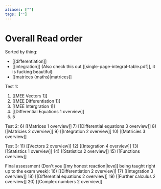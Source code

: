 ```yaml
---
aliases: [""]
tags: [""]
---
```


# Overall Read order
Sorted by thing:
- [[differentiation]]
- [[integration]] (Also check this out [[single-page-integral-table.pdf]], it is fucking beautiful)
- [[matrices (maths)|matrices]]


Test 1:
1) [[MEE Vectors 1]]
2) [[MEE Differentiation 1]]
3) [[MEE Intergration 1]]
4) [[Differential Equations 1 overview]]
5) 5

Test 2:
6) [[Matrices 1 overview]]
7) [[Differential equations 3 overview]]
8) [[Matricies 2 overview]]
9) [[Integration 2 overview]]
10) [[Matricies 3 overview]]

Test 3:
11) [[Vectors 2 overview]]
12) [[Integration 4 overview]]
13) [[Statistics 1 overview]]
14) [[Statistics 2 overview]]
15) [[Functions overview]]

Final assessment (Don't you [[my honest reaction|love]] being taught right up to the exam week):
16) [[Differentiation 2 overview]]
17) [[Integration 3 overview]]
18) [[Differential equations 2 overview]]
19) [[Further calculus 2 overview]]
20) [[Complex numbers 2 overview]]